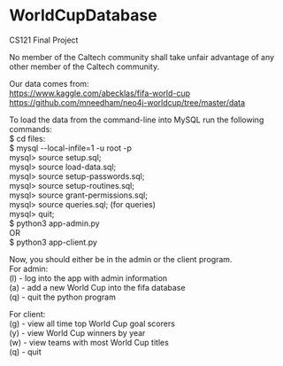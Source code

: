# WorldCupDatabase

CS121 Final Project

No member of the Caltech community shall take unfair advantage of any other member of the Caltech community.

Our data comes from: <br/>
https://www.kaggle.com/abecklas/fifa-world-cup <br/>
https://github.com/mneedham/neo4j-worldcup/tree/master/data <br/>

To load the data from the command-line into MySQL run the following commands: <br/>
$ cd files: <br/>
$ mysql --local-infile=1 -u root -p <br/>
mysql> source setup.sql; <br/>
mysql> source load-data.sql; <br/>
mysql> source setup-passwords.sql; <br/>
mysql> source setup-routines.sql; <br/>
mysql> source grant-permissions.sql; <br/>
mysql> source queries.sql; (for queries) <br/>
mysql> quit; <br/>
$ python3 app-admin.py <br/>
OR <br/>
$ python3 app-client.py <br/>

Now, you should either be in the admin or the client program. <br/>
For admin: <br/>
(l) - log into the app with admin information <br/>
(a) - add a new World Cup into the fifa database <br/>
(q) - quit the python program <br/>

For client: <br/>
(g) - view all time top World Cup goal scorers <br/>
(y) - view World Cup winners by year <br/>
(w) - view teams with most World Cup titles <br/>
(q) - quit <br/>
